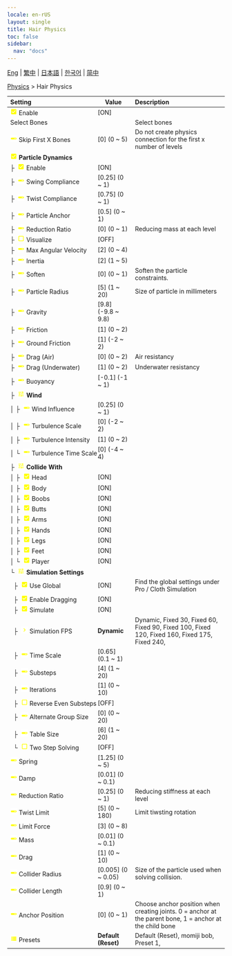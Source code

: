 ```yaml
---
locale: en-rUS
layout: single
title: Hair Physics
toc: false
sidebar:
  nav: "docs"
---
```

[Eng](/dancexr/menu/2025.4/actor/hair_physics) | [繁中](/tw/dancexr/menu/2025.4/actor/hair_physics) | [日本語](/jp/dancexr/menu/2025.4/actor/hair_physics) | [한국어](/kr/dancexr/menu/2025.4/actor/hair_physics) | [简中](/zh/dancexr/menu/2025.4/actor/hair_physics)

[Physics](../menu#Physics) > Hair Physics



| Setting | Value | Description |
| :--- | --- | :--- |
|<nobr> ![check_on icon](/images/icon/ic_check_on.png)  Enable</nobr>| [ON] | 
|<nobr> Select Bones</nobr>|| Select bones
|<nobr> ![slider icon](/images/icon/ic_slider.png)  Skip First X Bones</nobr>| [0] (0 ~ 5) | Do not create physics connection for the first x number of levels
|<nobr> ![check_on icon](/images/icon/ic_check_on.png)  <b>Particle Dynamics</b></nobr>| | 
|<nobr>├&nbsp; ![check_on icon](/images/icon/ic_check_on.png)  Enable</nobr>| [ON] | 
|<nobr>├&nbsp; ![slider icon](/images/icon/ic_slider.png)  Swing Compliance</nobr>| [0.25] (0 ~ 1) | 
|<nobr>├&nbsp; ![slider icon](/images/icon/ic_slider.png)  Twist Compliance</nobr>| [0.75] (0 ~ 1) | 
|<nobr>├&nbsp; ![slider icon](/images/icon/ic_slider.png)  Particle Anchor</nobr>| [0.5] (0 ~ 1) | 
|<nobr>├&nbsp; ![slider icon](/images/icon/ic_slider.png)  Reduction Ratio</nobr>| [0] (0 ~ 1) | Reducing mass at each level
|<nobr>├&nbsp; ![check_off icon](/images/icon/ic_check_off.png)  Visualize</nobr>| [OFF] | 
|<nobr>├&nbsp; ![slider icon](/images/icon/ic_slider.png)  Max Angular Velocity</nobr>| [2] (0 ~ 4) | 
|<nobr>├&nbsp; ![slider icon](/images/icon/ic_slider.png)  Inertia</nobr>| [2] (1 ~ 5) | 
|<nobr>├&nbsp; ![slider icon](/images/icon/ic_slider.png)  Soften</nobr>| [0] (0 ~ 1) | Soften the particle constraints.
|<nobr>├&nbsp; ![slider icon](/images/icon/ic_slider.png)  Particle Radius</nobr>| [5] (1 ~ 20) | Size of particle in millimeters
|<nobr>├&nbsp; ![slider icon](/images/icon/ic_slider.png)  Gravity</nobr>| [9.8] (-9.8 ~ 9.8) | 
|<nobr>├&nbsp; ![slider icon](/images/icon/ic_slider.png)  Friction</nobr>| [1] (0 ~ 2) | 
|<nobr>├&nbsp; ![slider icon](/images/icon/ic_slider.png)  Ground Friction</nobr>| [1] (-2 ~ 2) | 
|<nobr>├&nbsp; ![slider icon](/images/icon/ic_slider.png)  Drag (Air)</nobr>| [0] (0 ~ 2) | Air resistancy
|<nobr>├&nbsp; ![slider icon](/images/icon/ic_slider.png)  Drag (Underwater)</nobr>| [1] (0 ~ 2) | Underwater resistancy
|<nobr>├&nbsp; ![slider icon](/images/icon/ic_slider.png)  Buoyancy</nobr>| [-0.1] (-1 ~ 1) | 
|<nobr>├&nbsp; ![tune icon](/images/icon/ic_tune.png)  <b>Wind</b></nobr>| | 
|<nobr>│&nbsp;├&nbsp; ![slider icon](/images/icon/ic_slider.png)  Wind Influence</nobr>| [0.25] (0 ~ 1) | 
|<nobr>│&nbsp;├&nbsp; ![slider icon](/images/icon/ic_slider.png)  Turbulence Scale</nobr>| [0] (-2 ~ 2) | 
|<nobr>│&nbsp;├&nbsp; ![slider icon](/images/icon/ic_slider.png)  Turbulence Intensity</nobr>| [1] (0 ~ 2) | 
|<nobr>│&nbsp;└&nbsp; ![slider icon](/images/icon/ic_slider.png)  Turbulence Time Scale</nobr>| [0] (-4 ~ 4) | 
|<nobr>├&nbsp; ![tune icon](/images/icon/ic_tune.png)  <b>Collide With</b></nobr>| | 
|<nobr>│&nbsp;├&nbsp; ![check_on icon](/images/icon/ic_check_on.png)  Head</nobr>| [ON] | 
|<nobr>│&nbsp;├&nbsp; ![check_on icon](/images/icon/ic_check_on.png)  Body</nobr>| [ON] | 
|<nobr>│&nbsp;├&nbsp; ![check_on icon](/images/icon/ic_check_on.png)  Boobs</nobr>| [ON] | 
|<nobr>│&nbsp;├&nbsp; ![check_on icon](/images/icon/ic_check_on.png)  Butts</nobr>| [ON] | 
|<nobr>│&nbsp;├&nbsp; ![check_on icon](/images/icon/ic_check_on.png)  Arms</nobr>| [ON] | 
|<nobr>│&nbsp;├&nbsp; ![check_on icon](/images/icon/ic_check_on.png)  Hands</nobr>| [ON] | 
|<nobr>│&nbsp;├&nbsp; ![check_on icon](/images/icon/ic_check_on.png)  Legs</nobr>| [ON] | 
|<nobr>│&nbsp;├&nbsp; ![check_on icon](/images/icon/ic_check_on.png)  Feet</nobr>| [ON] | 
|<nobr>│&nbsp;└&nbsp; ![check_on icon](/images/icon/ic_check_on.png)  Player</nobr>| [ON] | 
|<nobr>└&nbsp; ![tune icon](/images/icon/ic_tune.png)  <b>Simulation Settings</b></nobr>| | 
|<nobr>&nbsp;&nbsp;├&nbsp; ![check_on icon](/images/icon/ic_check_on.png)  Use Global</nobr>| [ON] | Find the global settings under Pro / Cloth Simulation
|<nobr>&nbsp;&nbsp;├&nbsp; ![check_on icon](/images/icon/ic_check_on.png)  Enable Dragging</nobr>| [ON] | 
|<nobr>&nbsp;&nbsp;├&nbsp; ![check_on icon](/images/icon/ic_check_on.png)  Simulate</nobr>| [ON] | 
|<nobr>&nbsp;&nbsp;├&nbsp; ![chevron icon](/images/icon/ic_chevron.png)  Simulation FPS</nobr>| **Dynamic** | Dynamic, Fixed 30, Fixed 60, Fixed 90, Fixed 100, Fixed 120, Fixed 160, Fixed 175, Fixed 240,  |
|<nobr>&nbsp;&nbsp;├&nbsp; ![slider icon](/images/icon/ic_slider.png)  Time Scale</nobr>| [0.65] (0.1 ~ 1) | 
|<nobr>&nbsp;&nbsp;├&nbsp; ![slider icon](/images/icon/ic_slider.png)  Substeps</nobr>| [4] (1 ~ 20) | 
|<nobr>&nbsp;&nbsp;├&nbsp; ![slider icon](/images/icon/ic_slider.png)  Iterations</nobr>| [1] (0 ~ 10) | 
|<nobr>&nbsp;&nbsp;├&nbsp; ![check_off icon](/images/icon/ic_check_off.png)  Reverse Even Substeps</nobr>| [OFF] | 
|<nobr>&nbsp;&nbsp;├&nbsp; ![slider icon](/images/icon/ic_slider.png)  Alternate Group Size</nobr>| [0] (0 ~ 20) | 
|<nobr>&nbsp;&nbsp;├&nbsp; ![slider icon](/images/icon/ic_slider.png)  Table Size</nobr>| [6] (1 ~ 20) | 
|<nobr>&nbsp;&nbsp;└&nbsp; ![check_off icon](/images/icon/ic_check_off.png)  Two Step Solving</nobr>| [OFF] | 
|<nobr> ![slider icon](/images/icon/ic_slider.png)  Spring</nobr>| [1.25] (0 ~ 5) | 
|<nobr> ![slider icon](/images/icon/ic_slider.png)  Damp</nobr>| [0.01] (0 ~ 0.1) | 
|<nobr> ![slider icon](/images/icon/ic_slider.png)  Reduction Ratio</nobr>| [0.25] (0 ~ 1) | Reducing stiffness at each level
|<nobr> ![slider icon](/images/icon/ic_slider.png)  Twist Limit</nobr>| [5] (0 ~ 180) | Limit tiwsting rotation
|<nobr> ![slider icon](/images/icon/ic_slider.png)  Limit Force</nobr>| [3] (0 ~ 8) | 
|<nobr> ![slider icon](/images/icon/ic_slider.png)  Mass</nobr>| [0.01] (0 ~ 0.1) | 
|<nobr> ![slider icon](/images/icon/ic_slider.png)  Drag</nobr>| [1] (0 ~ 10) | 
|<nobr> ![slider icon](/images/icon/ic_slider.png)  Collider Radius</nobr>| [0.005] (0 ~ 0.05) | Size of the particle used when solving collision.
|<nobr> ![slider icon](/images/icon/ic_slider.png)  Collider Length</nobr>| [0.9] (0 ~ 1) | 
|<nobr> ![slider icon](/images/icon/ic_slider.png)  Anchor Position</nobr>| [0] (0 ~ 1) | Choose anchor position when creating joints. 0 = anchor at the parent bone, 1 = anchor at the child bone
|<nobr> ![list icon](/images/icon/ic_list.png)  Presets</nobr>| **Default (Reset)** | Default (Reset), momiji bob, Preset 1,  |

